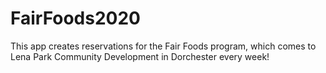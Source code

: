 # FairFoods2020

This app creates reservations for the Fair Foods program, which comes to Lena Park Community Development in Dorchester every week!
